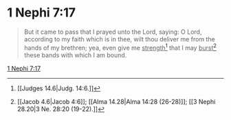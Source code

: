 # 1 Nephi 7:17

> But it came to pass that I prayed unto the Lord, saying: O Lord, according to my faith which is in thee, wilt thou deliver me from the hands of my brethren; yea, even give me <u>strength</u>[^a] that I may <u>burst</u>[^b] these bands with which I am bound.

[1 Nephi 7:17](https://www.churchofjesuschrist.org/study/scriptures/bofm/1-ne/7?lang=eng&id=p17#p17)


[^a]: [[Judges 14.6|Judg. 14:6.]]
[^b]: [[Jacob 4.6|Jacob 4:6]]; [[Alma 14.28|Alma 14:28 (26-28)]]; [[3 Nephi 28.20|3 Ne. 28:20 (19-22).]]
